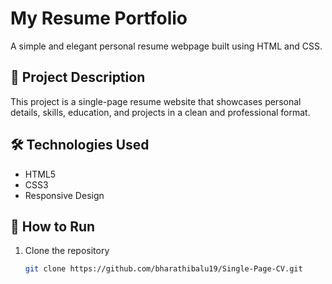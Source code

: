 # My Resume Portfolio

A simple and elegant personal resume webpage built using HTML and CSS.

## 🧠 Project Description
This project is a single-page resume website that showcases personal details, skills, education, and projects in a clean and professional format.

## 🛠️ Technologies Used
- HTML5  
- CSS3  
- Responsive Design  

## 🚀 How to Run
1. Clone the repository  
   ```bash
   git clone https://github.com/bharathibalu19/Single-Page-CV.git
   
